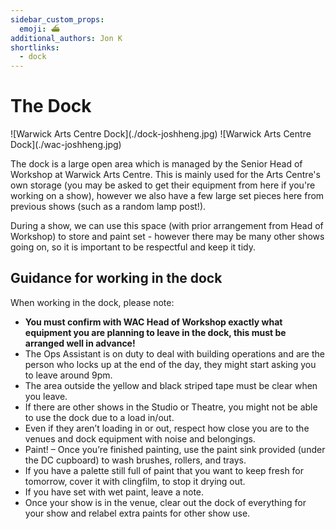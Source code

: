 ```yaml
---
sidebar_custom_props:
  emoji: ⛴️
additional_authors: Jon K
shortlinks:
  - dock
---
```

# The Dock

<div class="img-gallery">
    ![Warwick Arts Centre Dock](./dock-joshheng.jpg)
    ![Warwick Arts Centre Dock](./wac-joshheng.jpg)
</div>

The dock is a large open area which is managed by the Senior Head of Workshop at Warwick Arts Centre. This is
mainly used for the Arts Centre's own storage (you may be asked to get their equipment from here if you're working
on a show), however we also have a few large set pieces here from previous shows (such as a random lamp post!).

During a show, we can use this space (with prior arrangement from Head of Workshop) to store and paint set - however there may
be many other shows going on, so it is important to be respectful and keep it tidy.

## Guidance for working in the dock

When working in the dock, please note:

- **You must confirm with WAC Head of Workshop exactly what equipment you are planning to leave in the dock, this must be arranged well in advance!**
- The Ops Assistant is on duty to deal with building operations and are the person who locks up at the end of the day, they might start asking you to leave around 9pm.
- The area outside the yellow and black striped tape must be clear when you leave.
- If there are other shows in the Studio or Theatre, you might not be able to use the dock due to a load in/out.
- Even if they aren’t loading in or out, respect how close you are to the venues and dock equipment with noise and belongings.
- Paint! – Once you’re finished painting, use the paint sink provided (under the DC cupboard) to wash brushes, rollers, and trays.
- If you have a palette still full of paint that you want to keep fresh for tomorrow, cover it with clingfilm, to stop it drying out.
- If you have set with wet paint, leave a note.
- Once your show is in the venue, clear out the dock of everything for your show and relabel extra paints for other show use.
